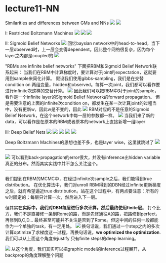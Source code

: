 # lecture11-NN
Similarities and differences between GMs and NNs
![](Pasted%20image%2020210601114432.png)
![](Pasted%20image%2020210601123757.png)




I: Restricted Boltzmann Machines
![](Pasted%20image%2020210601161434.png)
![](Pasted%20image%2020210601161450.png)
![](Pasted%20image%2020210601161458.png)


II: Sigmoid Belief Networks
![](Pasted%20image%2020210601163509.png)
回忆baysian network中的head-to-head，当下一层observed时，上一层会变得dependent。因此整个网络很复杂，因为每个layer之内都是coupled的
![](Pasted%20image%2020210601163609.png)


"RBMs are infinite belief networks"
下面把RBM和Sigmoid Belief Network联系起来：
当我们在RBM中计算梯度时，要计算对于joint的expectation，这就要用到sample来简化计算。
假设我们使用gibbs-sampling，我们是在交替condition on 两组变量，hidden和observed。每算一次joint，我们都可以看作要进行infinite次这样的交替计算。
![](Pasted%20image%2020210601164240.png)
因此我们可以把RBM中对于joint的sample，看作是一个infinite layer的Sigmoid Belief Network的forward propagation。
但是需要注意的上面的infinite次condition on，都发生在某一次计算joint的过程当中，没有更新w，因此w是不变的，因此
![](Pasted%20image%2020210601164412.png)
RBM对应的不是任意的Sigmoid Belief Network，在这个network中每一层的参数都一样。
![](Pasted%20image%2020210601164852.png)
当我们来了新的data，可以看作是在原本的RBM或者原本的network上直接新增一组layer



III: Deep Belief Nets
![](Pasted%20image%2020210601171513.png)
![](Pasted%20image%2020210601171538.png)
![](Pasted%20image%2020210601195405.png)
![](Pasted%20image%2020210601195514.png)
![](Pasted%20image%2020210601195521.png)



Deep Boltzmann Machines的思想也差不多，也是layer wise，这里就跳过了
![](Pasted%20image%2020210601195543.png)


***
![](Pasted%20image%2020210601195758.png)
可以看到back-propagation的error很大，并没有inference出hidden variable真正的分布。然而其实实践中并不怎么关注这个。


***
我们提到在RBM的MCMC中，在经过infinite次sample之后，我们能得到true distribution。
在优化算法中，我们对unroll RBM得到的DBN经过infinite更新梯度之后，就有希望逼近true distribution。站在这个过程中，有两点要注意：所有的w时固定的；每层只计算一次，然后进入下一层。


但其实**在实际中，我们对DBN每层进行多次计算，然后最终使用finite层**。
打个比方，我们不是直接修一条到Rome的路，而是先修通往A的路，把路修到perfect，再修到B,C,D... 最终甚至可能并不关注是否到了Rome。但这中间的任何一段都能作为一个单独的task，有一定用处。
![](Pasted%20image%2020210601202413.png)
换句话说，我们通过一个step之内的多次计算optimize了求梯度这一过程。再换句话说，**we optimized the optimization**.
我们可以从上面这个角度来justify 只有finite steps的deep learning。

![](Pasted%20image%2020210601202951.png)
从这个角度，我们其实可以把graphic model的inference过程展开，从backprop的角度理解整个问题